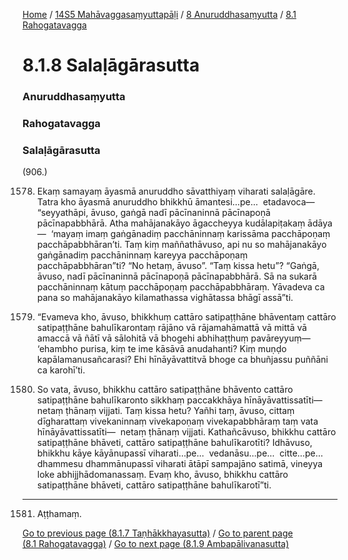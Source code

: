 
[Home](/) / [14S5 Mahāvaggasaṃyuttapāḷi](/tipitaka/14S5.md) / [8 Anuruddhasaṃyutta](/tipitaka/14S5/8.md) / [8.1 Rahogatavagga](/tipitaka/14S5/8/8.1.md)

# 8.1.8 Salaḷāgārasutta

### Anuruddhasaṃyutta

### Rahogatavagga

### Salaḷāgārasutta

(906.)

1578. Ekaṃ samayaṃ āyasmā anuruddho sāvatthiyaṃ viharati salaḷāgāre. Tatra kho āyasmā anuruddho bhikkhū āmantesi…pe…  etadavoca—  “seyyathāpi, āvuso, gaṅgā nadī pācīnaninnā pācīnapoṇā pācīnapabbhārā. Atha mahājanakāyo āgaccheyya kudālapiṭakaṃ ādāya—  ‘mayaṃ imaṃ gaṅgānadiṃ pacchāninnaṃ karissāma pacchāpoṇaṃ pacchāpabbhāran’ti. Taṃ kiṃ maññathāvuso, api nu so mahājanakāyo gaṅgānadiṃ pacchāninnaṃ kareyya pacchāpoṇaṃ pacchāpabbhāran”ti? “No hetaṃ, āvuso”. “Taṃ kissa hetu”? “Gaṅgā, āvuso, nadī pācīnaninnā pācīnapoṇā pācīnapabbhārā. Sā na sukarā pacchāninnaṃ kātuṃ pacchāpoṇaṃ pacchāpabbhāraṃ. Yāvadeva ca pana so mahājanakāyo kilamathassa vighātassa bhāgī assā”ti.

1579. “Evameva kho, āvuso, bhikkhuṃ cattāro satipaṭṭhāne bhāventaṃ cattāro satipaṭṭhāne bahulīkarontaṃ rājāno vā rājamahāmattā vā mittā vā amaccā vā ñātī vā sālohitā vā bhogehi abhihaṭṭhuṃ pavāreyyuṃ—  ‘ehambho purisa, kiṃ te ime kāsāvā anudahanti? Kiṃ muṇḍo kapālamanusañcarasi? Ehi hīnāyāvattitvā bhoge ca bhuñjassu puññāni ca karohī’ti.

1580. So vata, āvuso, bhikkhu cattāro satipaṭṭhāne bhāvento cattāro satipaṭṭhāne bahulīkaronto sikkhaṃ paccakkhāya hīnāyāvattissatīti—  netaṃ ṭhānaṃ vijjati. Taṃ kissa hetu? Yañhi taṃ, āvuso, cittaṃ dīgharattaṃ vivekaninnaṃ vivekapoṇaṃ vivekapabbhāraṃ taṃ vata hīnāyāvattissatīti—  netaṃ ṭhānaṃ vijjati. Kathañcāvuso, bhikkhu cattāro satipaṭṭhāne bhāveti, cattāro satipaṭṭhāne bahulīkarotīti? Idhāvuso, bhikkhu kāye kāyānupassī viharati…pe…  vedanāsu…pe…  citte…pe…  dhammesu dhammānupassī viharati ātāpī sampajāno satimā, vineyya loke abhijjhādomanassaṃ. Evaṃ kho, āvuso, bhikkhu cattāro satipaṭṭhāne bhāveti, cattāro satipaṭṭhāne bahulīkarotī”ti.

---

1581. Aṭṭhamaṃ.



[Go to previous page (8.1.7 Taṇhākkhayasutta)](/tipitaka/14S5/8/8.1/8.1.7.md) / [Go to parent page (8.1 Rahogatavagga)](/tipitaka/14S5/8/8.1.md) / [Go to next page (8.1.9 Ambapālivanasutta)](/tipitaka/14S5/8/8.1/8.1.9.md)


